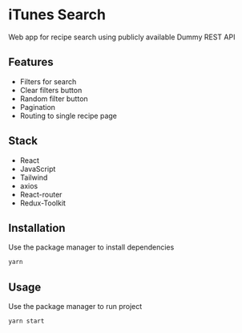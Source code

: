 # iTunes Search
Web app for recipe search using publicly available Dummy REST API

## Features

- Filters for search
- Clear filters button
- Random filter button
- Pagination
- Routing to single recipe page

## Stack
- React
- JavaScript
- Tailwind
- axios
- React-router
- Redux-Toolkit

 

## Installation

Use the package manager to install dependencies
```bash
yarn
```


## Usage

Use the package manager to run project
```bash
yarn start
```
